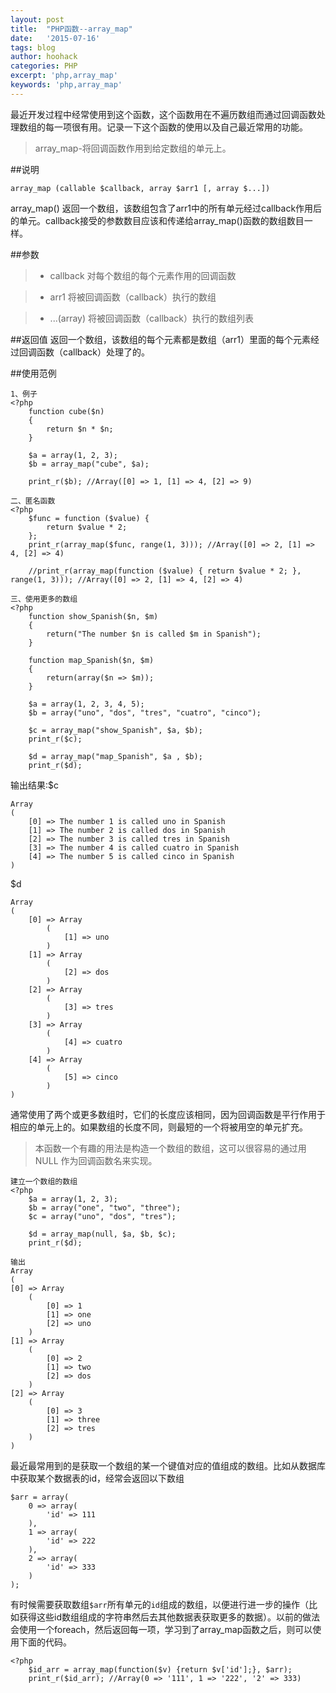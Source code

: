 ```yaml
---
layout: post
title:  "PHP函数--array_map"
date:   '2015-07-16'
tags: blog
author: hoohack
categories: PHP
excerpt: 'php,array_map'
keywords: 'php,array_map'
---
```


最近开发过程中经常使用到这个函数，这个函数用在不遍历数组而通过回调函数处理数组的每一项很有用。记录一下这个函数的使用以及自己最近常用的功能。

> array_map-将回调函数作用到给定数组的单元上。

##说明

    array_map (callable $callback, array $arr1 [, array $...])

array_map() 返回一个数组，该数组包含了arr1中的所有单元经过callback作用后的单元。callback接受的参数数目应该和传递给array_map()函数的数组数目一样。



##参数
> * callback 对每个数组的每个元素作用的回调函数

> * arr1 将被回调函数（callback）执行的数组

> * ...(array) 将被回调函数（callback）执行的数组列表

##返回值
返回一个数组，该数组的每个元素都是数组（arr1）里面的每个元素经过回调函数（callback）处理了的。

##使用范例

    1、例子
    <?php
        function cube($n)
        {
            return $n * $n;
        }

        $a = array(1, 2, 3);
        $b = array_map("cube", $a);

        print_r($b); //Array([0] => 1, [1] => 4, [2] => 9)

    二、匿名函数
    <?php
        $func = function ($value) {
            return $value * 2;
        };
        print_r(array_map($func, range(1, 3))); //Array([0] => 2, [1] => 4, [2] => 4)

        //print_r(array_map(function ($value) { return $value * 2; }, range(1, 3))); //Array([0] => 2, [1] => 4, [2] => 4)

    三、使用更多的数组
    <?php
        function show_Spanish($n, $m)
        {
            return("The number $n is called $m in Spanish");
        }

        function map_Spanish($n, $m)
        {
            return(array($n => $m));
        }

        $a = array(1, 2, 3, 4, 5);
        $b = array("uno", "dos", "tres", "cuatro", "cinco");

        $c = array_map("show_Spanish", $a, $b);
        print_r($c);

        $d = array_map("map_Spanish", $a , $b);
        print_r($d);

输出结果:$c

    Array
    (
        [0] => The number 1 is called uno in Spanish
        [1] => The number 2 is called dos in Spanish
        [2] => The number 3 is called tres in Spanish
        [3] => The number 4 is called cuatro in Spanish
        [4] => The number 5 is called cinco in Spanish
    )

$d
    
    Array
    (
        [0] => Array
            (
                [1] => uno
            )
        [1] => Array
            (
                [2] => dos
            )
        [2] => Array
            (
                [3] => tres
            )
        [3] => Array
            (
                [4] => cuatro
            )
        [4] => Array
            (
                [5] => cinco
            )
    )

通常使用了两个或更多数组时，它们的长度应该相同，因为回调函数是平行作用于相应的单元上的。如果数组的长度不同，则最短的一个将被用空的单元扩充。

>本函数一个有趣的用法是构造一个数组的数组，这可以很容易的通过用 NULL 作为回调函数名来实现。

    建立一个数组的数组
    <?php
        $a = array(1, 2, 3);
        $b = array("one", "two", "three");
        $c = array("uno", "dos", "tres");

        $d = array_map(null, $a, $b, $c);
        print_r($d);

    输出
    Array
    (
    [0] => Array
        (
            [0] => 1
            [1] => one
            [2] => uno
        )
    [1] => Array
        (
            [0] => 2
            [1] => two
            [2] => dos
        )
    [2] => Array
        (
            [0] => 3
            [1] => three
            [2] => tres
        )
    )

最近最常用到的是获取一个数组的某一个键值对应的值组成的数组。比如从数据库中获取某个数据表的id，经常会返回以下数组
    
    $arr = array(
        0 => array(
            'id' => 111
        ),
        1 => array(
            'id' => 222
        ),
        2 => array(
            'id' => 333
        )
    );

有时候需要获取数组`$arr`所有单元的`id`组成的数组，以便进行进一步的操作（比如获得这些id数组组成的字符串然后去其他数据表获取更多的数据）。以前的做法会使用一个foreach，然后返回每一项，学习到了array_map函数之后，则可以使用下面的代码。

    <?php
        $id_arr = array_map(function($v) {return $v['id'];}, $arr);
        print_r($id_arr); //Array(0 => '111', 1 => '222', '2' => 333)

